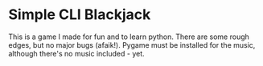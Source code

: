 # Simple CLI Blackjack
This is a game I made for fun and to learn python. There are some rough edges, but no major bugs (afaik!).
Pygame must be installed for the music, although there's no music included - yet.
